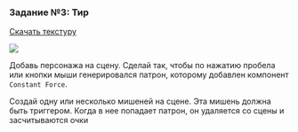 ### Задание №3: Тир

[Скачать текстуру](http://upload.wikimedia.org/wikipedia/commons/thumb/f/f8/Bullseye1.png/600px-Bullseye1.png)

![](https://api.monosnap.com/rpc/file/download?id=mUl0kMdBKitDn6UN8DOfpBsuNVdS2q)

Добавь персонажа на сцену. Сделай так, чтобы по нажатию пробела или кнопки мыши генерировался патрон, которому добавлен компонент `Constant Force`.

Создай одну или несколько мишеней на сцене. Эта мишень должна быть триггером. Когда в нее попадает патрон, он удаляется со сцены и засчитываются очки